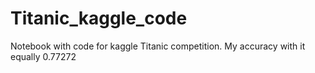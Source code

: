 # Titanic_kaggle_code
Notebook with code for kaggle Titanic competition. My accuracy with it equally 0.77272
